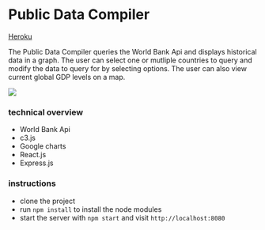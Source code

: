 Public Data Compiler
=====================

[Heroku](http://public-data-compiler.herokuapp.com/) 

The Public Data Compiler queries the World Bank Api and displays historical data in a graph. The user can select one or mutliple countries to query and modify the data to query for by selecting options. The user can also view current global GDP levels on a map. 

![](http://g.recordit.co/4U9DcWbj4l.gif)

### technical overview

* World Bank Api
* c3.js
* Google charts
* React.js
* Express.js

### instructions

* clone the project
* run `npm install` to install the node modules
* start the server with `npm start` and visit `http://localhost:8080`
